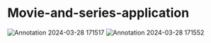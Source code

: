 ﻿# Movie-and-series-application
![Annotation 2024-03-28 171517](https://github.com/ali-moski/Movie-and-series-application/assets/163552045/b8faa102-5d42-45df-ba66-9c83bdf7ebd0)
![Annotation 2024-03-28 171552](https://github.com/ali-moski/Movie-and-series-application/assets/163552045/0e238ad2-226a-44aa-9f42-71a5b0d5323f)
